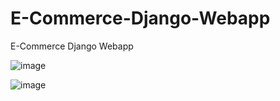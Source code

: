 # E-Commerce-Django-Webapp
E-Commerce Django Webapp


![image](https://user-images.githubusercontent.com/87380930/204760590-e63b863e-f715-49d1-ae61-70fe0cb1e082.png)


![image](https://user-images.githubusercontent.com/87380930/204760824-3a6d7c75-c528-4882-bce2-7c6ed5f5cac1.png)
